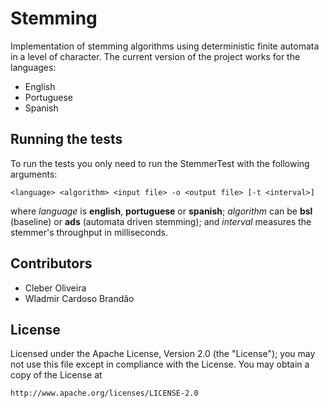 # Stemming
Implementation of stemming algorithms using deterministic finite automata in a level of character. The current version of the project works for the languages:
* English
* Portuguese
* Spanish

## Running the tests
To run the tests you only need to run the StemmerTest with the following arguments:
```
<language> <algorithm> <input file> -o <output file> [-t <interval>]
```
where _language_ is **english**, **portuguese** or **spanish**; _algorithm_ can be **bsl** (baseline) or **ads** (automata driven stemming); and _interval_ measures the stemmer's throughput in milliseconds.

## Contributors
* Cleber Oliveira
* Wladmir Cardoso Brandão

## License
Licensed under the Apache License, Version 2.0 (the "License"); you may not use this file except in compliance with the License. You may obtain a copy of the License at
```
http://www.apache.org/licenses/LICENSE-2.0
```
